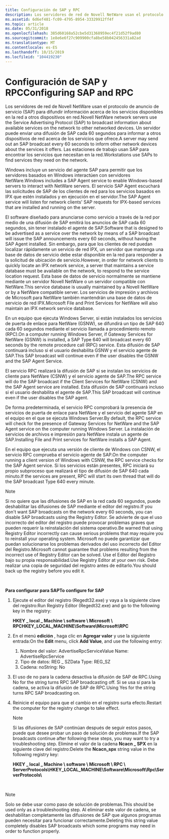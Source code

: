 ```yaml
---
title: Configuración de SAP y RPC
description: Los servidores de red de Novell NetWare usan el protocolo de anuncio de servicio (SAP) para difundir información acerca de los servicios disponibles en la red a otros dispositivos en red.
ms.assetid: 6d6ef481-fc09-4795-8954-33329912ff4f
ms.topic: article
ms.date: 05/31/2018
ms.openlocfilehash: 385d60168a52cbe5d31368959ec4f21d52f9ad80
ms.sourcegitcommit: 1e8e6e6f27c909900cfa8be58b042456331a82ad
ms.translationtype: MT
ms.contentlocale: es-ES
ms.lasthandoff: 10/15/2019
ms.locfileid: "104419230"
---
```

# <a name="configuring-sap-and-rpc"></a><span data-ttu-id="8a9a8-103">Configuración de SAP y RPC</span><span class="sxs-lookup"><span data-stu-id="8a9a8-103">Configuring SAP and RPC</span></span>

<span data-ttu-id="8a9a8-104">Los servidores de red de Novell NetWare usan el protocolo de anuncio de servicio (SAP) para difundir información acerca de los servicios disponibles en la red a otros dispositivos en red.</span><span class="sxs-lookup"><span data-stu-id="8a9a8-104">Novell NetWare network servers use the Service Advertising Protocol (SAP) to broadcast information about available services on the network to other networked devices.</span></span> <span data-ttu-id="8a9a8-105">Un servidor puede enviar una difusión de SAP cada 60 segundos para informar a otros dispositivos de red acerca de los servicios que ofrece.</span><span class="sxs-lookup"><span data-stu-id="8a9a8-105">A server may send out an SAP broadcast every 60 seconds to inform other network devices about the services it offers.</span></span> <span data-ttu-id="8a9a8-106">Las estaciones de trabajo usan SAP para encontrar los servicios que necesitan en la red.</span><span class="sxs-lookup"><span data-stu-id="8a9a8-106">Workstations use SAPs to find services they need on the network.</span></span>

<span data-ttu-id="8a9a8-107">Windows incluye un servicio del agente SAP para permitir que los servidores basados en Windows interactúen con servidores NetWare.</span><span class="sxs-lookup"><span data-stu-id="8a9a8-107">Windows includes a SAP Agent service to enable Windows-based servers to interact with NetWare servers.</span></span> <span data-ttu-id="8a9a8-108">El servicio SAP Agent escuchará las solicitudes de SAP de los clientes de red para los servicios basados en IPX que estén instalados y en ejecución en el servidor.</span><span class="sxs-lookup"><span data-stu-id="8a9a8-108">The SAP Agent service will listen for network clients' SAP requests for IPX-based services that are installed and running on the server.</span></span>

<span data-ttu-id="8a9a8-109">El software diseñado para anunciarse como servicio a través de la red por medio de una difusión de SAP emitirá los anuncios de SAP cada 60 segundos, sin tener instalado el agente de SAP.</span><span class="sxs-lookup"><span data-stu-id="8a9a8-109">Software that is designed to be advertised as a service over the network by means of a SAP broadcast will issue the SAP announcements every 60 seconds, without having the SAP Agent installed.</span></span> <span data-ttu-id="8a9a8-110">Sin embargo, para que los clientes de red puedan localizar rápidamente un servicio de red IPX, un servidor que mantenga una base de datos de servicio debe estar disponible en la red para responder a la solicitud de ubicación de servicio.</span><span class="sxs-lookup"><span data-stu-id="8a9a8-110">However, in order for network clients to quickly locate an IPX network service, a server that maintains a service database must be available on the network, to respond to the service location request.</span></span> <span data-ttu-id="8a9a8-111">Esta base de datos de servicio normalmente se mantiene mediante un servidor Novell NetWare o un servidor compatible con NetWare.</span><span class="sxs-lookup"><span data-stu-id="8a9a8-111">This service database is usually maintained by a Novell NetWare or by a NetWare compatible server.</span></span> <span data-ttu-id="8a9a8-112">Los servicios de impresión y archivos de Microsoft para NetWare también mantendrán una base de datos de servicio de red IPX.</span><span class="sxs-lookup"><span data-stu-id="8a9a8-112">Microsoft File and Print Services for NetWare will also maintain an IPX network service database.</span></span>

<span data-ttu-id="8a9a8-113">En un equipo que ejecuta Windows Server, si están instalados los servicios de puerta de enlace para NetWare (GSNW), se difundirá un tipo de SAP 640 cada 60 segundos mediante el servicio llamada a procedimiento remoto (RPC).</span><span class="sxs-lookup"><span data-stu-id="8a9a8-113">On a computer running Windows Server, if Gateway Services for NetWare (GSNW) is installed, a SAP Type 640 will broadcast every 60 seconds by the remote procedure call (RPC) service.</span></span> <span data-ttu-id="8a9a8-114">Esta difusión de SAP continuará incluso si el usuario deshabilita GSNW y el servicio agente de SAP.</span><span class="sxs-lookup"><span data-stu-id="8a9a8-114">This SAP broadcast will continue even if the user disables the GSNW and the SAP Agent Service.</span></span>

<span data-ttu-id="8a9a8-115">El servicio RPC realizará la difusión de SAP si se instalan los servicios de cliente para NetWare (CSNW) y el servicio agente de SAP.</span><span class="sxs-lookup"><span data-stu-id="8a9a8-115">The RPC service will do the SAP broadcast if the Client Services for NetWare (CSNW) and the SAP Agent service are installed.</span></span> <span data-ttu-id="8a9a8-116">Esta difusión de SAP continuará incluso si el usuario deshabilita el agente de SAP.</span><span class="sxs-lookup"><span data-stu-id="8a9a8-116">This SAP broadcast will continue even if the user disables the SAP agent.</span></span>

<span data-ttu-id="8a9a8-117">De forma predeterminada, el servicio RPC comprobará la presencia de servicios de puerta de enlace para NetWare y el servicio del agente SAP en el equipo en el que se ejecuta Windows Server.</span><span class="sxs-lookup"><span data-stu-id="8a9a8-117">By default, the RPC service will check for the presence of Gateway Services for NetWare and the SAP Agent service on the computer running Windows Server.</span></span> <span data-ttu-id="8a9a8-118">La instalación de servicios de archivos e impresión para NetWare instala un agente de SAP.</span><span class="sxs-lookup"><span data-stu-id="8a9a8-118">Installing File and Print services for NetWare installs a SAP Agent.</span></span>

<span data-ttu-id="8a9a8-119">En el equipo que ejecuta una versión de cliente de Windows con CSNW, el servicio RPC comprueba el servicio agente de SAP.</span><span class="sxs-lookup"><span data-stu-id="8a9a8-119">On the computer running a client version of Windows with CSNW, the RPC service checks for the SAP Agent service.</span></span> <span data-ttu-id="8a9a8-120">Si los servicios están presentes, RPC iniciará su propio subproceso que realizará el tipo de difusión de SAP 640 cada minuto.</span><span class="sxs-lookup"><span data-stu-id="8a9a8-120">If the services are present, RPC will start its own thread that will do the SAP broadcast Type 640 every minute.</span></span>

> [!NOTE]
> <span data-ttu-id="8a9a8-121">Si no quiere que las difusiones de SAP en la red cada 60 segundos, puede deshabilitar las difusiones de SAP mediante el editor del registro.</span><span class="sxs-lookup"><span data-stu-id="8a9a8-121">If you don't want SAP broadcasts on the network every 60 seconds, you can disable SAP broadcasts using the Registry Editor.</span></span> <span data-ttu-id="8a9a8-122">Se advierte de que el uso incorrecto del editor del registro puede provocar problemas graves que pueden requerir la reinstalación del sistema operativo.</span><span class="sxs-lookup"><span data-stu-id="8a9a8-122">Be warned that using Registry Editor incorrectly can cause serious problems that may require you to reinstall your operating system.</span></span> <span data-ttu-id="8a9a8-123">Microsoft no puede garantizar que puedan solucionarse los problemas derivados del uso incorrecto del Editor del Registro.</span><span class="sxs-lookup"><span data-stu-id="8a9a8-123">Microsoft cannot guarantee that problems resulting from the incorrect use of Registry Editor can be solved.</span></span> <span data-ttu-id="8a9a8-124">Use el Editor del Registro bajo su propia responsabilidad.</span><span class="sxs-lookup"><span data-stu-id="8a9a8-124">Use Registry Editor at your own risk.</span></span> <span data-ttu-id="8a9a8-125">Debe realizar una copia de seguridad del registro antes de editarlo.</span><span class="sxs-lookup"><span data-stu-id="8a9a8-125">You should back up the registry before you edit it.</span></span>

 

<span data-ttu-id="8a9a8-126">**Para configurar para SAP**</span><span class="sxs-lookup"><span data-stu-id="8a9a8-126">**To configure for SAP**</span></span>

1.  <span data-ttu-id="8a9a8-127">Ejecute el editor del registro (Regedt32.exe) y vaya a la siguiente clave del registro:</span><span class="sxs-lookup"><span data-stu-id="8a9a8-127">Run Registry Editor (Regedt32.exe) and go to the following key in the registry:</span></span>

    <span data-ttu-id="8a9a8-128">**HKEY \_ local \_ Machine \\ software \\ Microsoft \\ RPC**</span><span class="sxs-lookup"><span data-stu-id="8a9a8-128">**HKEY\_LOCAL\_MACHINE\\Software\\Microsoft\\RPC**</span></span>

2.  <span data-ttu-id="8a9a8-129">En el menú **edición** , haga clic en **Agregar valor** y use la siguiente entrada:</span><span class="sxs-lookup"><span data-stu-id="8a9a8-129">On the **Edit** menu, click **Add Value**, and use the following entry:</span></span>
    1.  <span data-ttu-id="8a9a8-130">Nombre del valor: AdvertiseRpcService</span><span class="sxs-lookup"><span data-stu-id="8a9a8-130">Value Name: AdvertiseRpcService</span></span>
    2.  <span data-ttu-id="8a9a8-131">Tipo de datos: REG \_ SZ</span><span class="sxs-lookup"><span data-stu-id="8a9a8-131">Data Type: REG\_SZ</span></span>
    3.  <span data-ttu-id="8a9a8-132">Cadena: no</span><span class="sxs-lookup"><span data-stu-id="8a9a8-132">String: No</span></span>
3.  <span data-ttu-id="8a9a8-133">El uso de no para la cadena desactiva la difusión de SAP de RPC.</span><span class="sxs-lookup"><span data-stu-id="8a9a8-133">Using No for the string turns RPC SAP broadcasting off.</span></span> <span data-ttu-id="8a9a8-134">Si se usa sí para la cadena, se activa la difusión de SAP de RPC.</span><span class="sxs-lookup"><span data-stu-id="8a9a8-134">Using Yes for the string turns RPC SAP broadcasting on.</span></span>
4.  <span data-ttu-id="8a9a8-135">Reinicie el equipo para que el cambio en el registro surta efecto.</span><span class="sxs-lookup"><span data-stu-id="8a9a8-135">Restart the computer for the registry change to take effect.</span></span>
    > [!NOTE]
    > <span data-ttu-id="8a9a8-136">Si las difusiones de SAP continúan después de seguir estos pasos, puede que desee probar un paso de solución de problemas.</span><span class="sxs-lookup"><span data-stu-id="8a9a8-136">If the SAP broadcasts continue after following these steps, you may want to try a troubleshooting step.</span></span> <span data-ttu-id="8a9a8-137">Elimine el valor de la cadena **Ncacn \_ SPX** en la siguiente clave del registro:</span><span class="sxs-lookup"><span data-stu-id="8a9a8-137">Delete the **Ncacn\_spx** string value in the following registry key:</span></span>
    >
    > <span data-ttu-id="8a9a8-138">**HKEY \_ local \_ Machine \\ software \\ Microsoft \\ RPC \\ ServerProtocols\\**</span><span class="sxs-lookup"><span data-stu-id="8a9a8-138">**HKEY\_LOCAL\_MACHINE\\Software\\Microsoft\\Rpc\\ServerProtocols\\**</span></span>

     

> [!NOTE]  
> <span data-ttu-id="8a9a8-139">Solo se debe usar como paso de solución de problemas.</span><span class="sxs-lookup"><span data-stu-id="8a9a8-139">This should be used only as a troubleshooting step.</span></span> <span data-ttu-id="8a9a8-140">Al eliminar este valor de cadena, se deshabilitan completamente las difusiones de SAP que algunos programas pueden necesitar para funcionar correctamente.</span><span class="sxs-lookup"><span data-stu-id="8a9a8-140">Deleting this string value completely disables SAP broadcasts which some programs may need in order to function properly.</span></span>